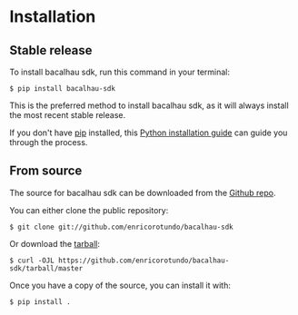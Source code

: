 # Installation

## Stable release

To install bacalhau sdk, run this command in your
terminal:

``` console
$ pip install bacalhau-sdk
```

This is the preferred method to install bacalhau sdk, as it will always install the most recent stable release.

If you don't have [pip][] installed, this [Python installation guide][]
can guide you through the process.

## From source

The source for bacalhau sdk can be downloaded from
the [Github repo][].

You can either clone the public repository:

``` console
$ git clone git://github.com/enricorotundo/bacalhau-sdk
```

Or download the [tarball][]:

``` console
$ curl -OJL https://github.com/enricorotundo/bacalhau-sdk/tarball/master
```

Once you have a copy of the source, you can install it with:

``` console
$ pip install .
```

  [pip]: https://pip.pypa.io
  [Python installation guide]: http://docs.python-guide.org/en/latest/starting/installation/
  [Github repo]: https://github.com/%7B%7B%20cookiecutter.github_username%20%7D%7D/%7B%7B%20cookiecutter.project_slug%20%7D%7D
  [tarball]: https://github.com/%7B%7B%20cookiecutter.github_username%20%7D%7D/%7B%7B%20cookiecutter.project_slug%20%7D%7D/tarball/master
